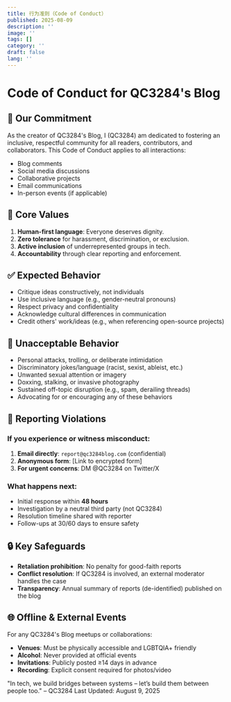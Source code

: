 ```yaml
---
title: 行为准则（Code of Conduct）
published: 2025-08-09
description: ''
image: ''
tags: []
category: ''
draft: false 
lang: ''
---
```


# Code of Conduct for QC3284's Blog  

## 🧭 Our Commitment  
As the creator of QC3284's Blog, I (QC3284) am dedicated to fostering an inclusive, respectful community for all readers, contributors, and collaborators. This Code of Conduct applies to all interactions:  
- Blog comments  
- Social media discussions  
- Collaborative projects  
- Email communications  
- In-person events (if applicable)  

## 🌟 Core Values  
1. **Human-first language**: Everyone deserves dignity.  
2. **Zero tolerance** for harassment, discrimination, or exclusion.  
3. **Active inclusion** of underrepresented groups in tech.  
4. **Accountability** through clear reporting and enforcement.  

## ✅ Expected Behavior  
- Critique ideas constructively, not individuals  
- Use inclusive language (e.g., gender-neutral pronouns)  
- Respect privacy and confidentiality  
- Acknowledge cultural differences in communication  
- Credit others' work/ideas (e.g., when referencing open-source projects)  

## 🚫 Unacceptable Behavior  
- Personal attacks, trolling, or deliberate intimidation  
- Discriminatory jokes/language (racist, sexist, ableist, etc.)  
- Unwanted sexual attention or imagery  
- Doxxing, stalking, or invasive photography  
- Sustained off-topic disruption (e.g., spam, derailing threads)  
- Advocating for or encouraging any of these behaviors  

## 📣 Reporting Violations  
### If you experience or witness misconduct:  
1. **Email directly**: `report@qc3284blog.com` (confidential)  
2. **Anonymous form**: [Link to encrypted form]  
3. **For urgent concerns**: DM @QC3284 on Twitter/X  

### What happens next:  
- Initial response within **48 hours**  
- Investigation by a neutral third party (not QC3284)  
- Resolution timeline shared with reporter  
- Follow-ups at 30/60 days to ensure safety  

## 🔒 Key Safeguards  
- **Retaliation prohibition**: No penalty for good-faith reports  
- **Conflict resolution**: If QC3284 is involved, an external moderator handles the case  
- **Transparency**: Annual summary of reports (de-identified) published on the blog  

## 🌐 Offline & External Events  
For any QC3284's Blog meetups or collaborations:  
- **Venues**: Must be physically accessible and LGBTQIA+ friendly  
- **Alcohol**: Never provided at official events  
- **Invitations**: Publicly posted ≥14 days in advance  
- **Recording**: Explicit consent required for photos/video  

"In tech, we build bridges between systems – let’s build them between people too."
– QC3284
Last Updated: August 9, 2025
